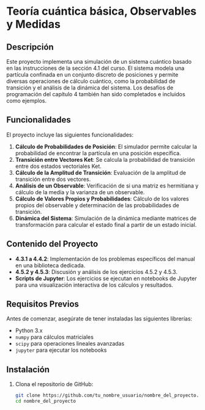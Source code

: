 # Teoría cuántica básica, Observables y Medidas
## Descripción
Este proyecto implementa una simulación de un sistema cuántico basado en las instrucciones de la sección 4.1 del curso. El sistema modela una partícula confinada en un conjunto discreto de posiciones y permite diversas operaciones de cálculo cuántico, como la probabilidad de transición y el análisis de la dinámica del sistema. Los desafíos de programación del capítulo 4 también han sido completados e incluidos como ejemplos.

## Funcionalidades
El proyecto incluye las siguientes funcionalidades:
1. **Cálculo de Probabilidades de Posición**: El simulador permite calcular la probabilidad de encontrar la partícula en una posición específica.
2. **Transición entre Vectores Ket**: Se calcula la probabilidad de transición entre dos estados vectoriales Ket.
3. **Cálculo de la Amplitud de Transición**: Evaluación de la amplitud de transición entre dos vectores.
4. **Análisis de un Observable**: Verificación de si una matriz es hermitiana y cálculo de la media y la varianza de un observable.
5. **Cálculo de Valores Propios y Probabilidades**: Cálculo de los valores propios del observable y determinación de las probabilidades de transición.
6. **Dinámica del Sistema**: Simulación de la dinámica mediante matrices de transformación para calcular el estado final a partir de un estado inicial.

## Contenido del Proyecto
- **4.3.1 a 4.4.2**: Implementación de los problemas específicos del manual en una biblioteca dedicada.
- **4.5.2 y 4.5.3**: Discusión y análisis de los ejercicios 4.5.2 y 4.5.3.
- **Scripts de Jupyter**: Los ejercicios se ejecutan en notebooks de Jupyter para una visualización interactiva de los cálculos y resultados.

## Requisitos Previos
Antes de comenzar, asegúrate de tener instaladas las siguientes librerías:
- Python 3.x
- `numpy` para cálculos matriciales
- `scipy` para operaciones lineales avanzadas
- `jupyter` para ejecutar los notebooks

## Instalación
1. Clona el repositorio de GitHub:
   ```bash
   git clone https://github.com/tu_nombre_usuario/nombre_del_proyecto.git
   cd nombre_del_proyecto
